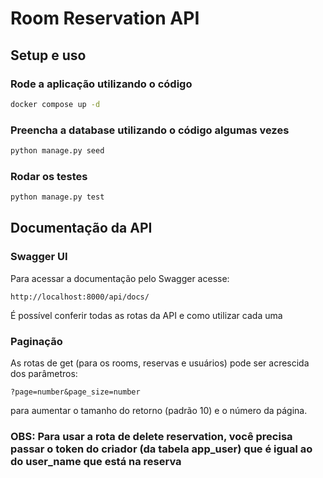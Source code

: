 # Room Reservation API

## Setup e uso

### Rode a aplicação utilizando o código
```sh
docker compose up -d
```

### Preencha a database utilizando o código algumas vezes
```sh
python manage.py seed
```

### Rodar os testes
```sh
python manage.py test
```

## Documentação da API 

### Swagger UI
Para acessar a documentação pelo Swagger acesse:
```
http://localhost:8000/api/docs/
```
É possível conferir todas as rotas da API e como utilizar cada uma

### Paginação

As rotas de get (para os rooms, reservas e usuários) pode ser acrescida dos parâmetros:

```url
?page=number&page_size=number
```
para aumentar o tamanho do retorno (padrão 10) e o número da página.

### OBS: Para usar a rota de delete reservation, você precisa passar o token do criador (da tabela app_user) que é igual ao do user_name que está na reserva